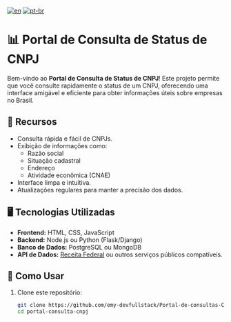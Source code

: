[![en](https://img.shields.io/badge/lang-en-red.svg)](https://github.com/emy-devfullstack/Portal-de-consultas-CNPJ/blob/main/README.md) [![pt-br](https://img.shields.io/badge/lang-pt--br-green.svg)](https://github.com/emy-devfullstack/Portal-de-consultas-CNPJ/blob/main/README.pt-br.md)  

# 📊 Portal de Consulta de Status de CNPJ

Bem-vindo ao **Portal de Consulta de Status de CNPJ**! Este projeto permite que você consulte rapidamente o status de um CNPJ, oferecendo uma interface amigável e eficiente para obter informações úteis sobre empresas no Brasil.

## 🔧 Recursos

- Consulta rápida e fácil de CNPJs.
- Exibição de informações como:
  - Razão social
  - Situação cadastral
  - Endereço
  - Atividade econômica (CNAE)
- Interface limpa e intuitiva.
- Atualizações regulares para manter a precisão dos dados.

## 🖥️ Tecnologias Utilizadas

- **Frontend:** HTML, CSS, JavaScript
- **Backend:** Node.js ou Python (Flask/Django)
- **Banco de Dados:** PostgreSQL ou MongoDB
- **API de Dados:** [Receita Federal](https://www.gov.br/receitafederal) ou outros serviços públicos compatíveis.

## 💾 Como Usar

1. Clone este repositório:
   ```bash
   git clone https://github.com/emy-devfullstack/Portal-de-consultas-CNPJ.git
   cd portal-consulta-cnpj
